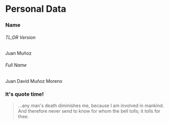 # Personal Data

### Name

###### TL;DR Version

Juan Muñoz

###### Full Name

Juan David Muñoz Moreno

### It's quote time!

> ...any man's death diminishes me,  because I am involved in mankind.  And therefore never send to know for whom  the bell tolls; it tolls for thee.

